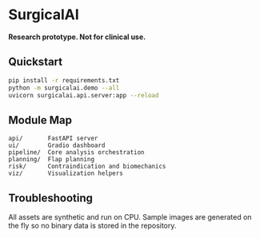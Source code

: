 # SurgicalAI

**Research prototype. Not for clinical use.**

## Quickstart
```bash
pip install -r requirements.txt
python -m surgicalai.demo --all
uvicorn surgicalai.api.server:app --reload
```

## Module Map
```
api/       FastAPI server
ui/        Gradio dashboard
pipeline/  Core analysis orchestration
planning/  Flap planning
risk/      Contraindication and biomechanics
viz/       Visualization helpers
```

## Troubleshooting
All assets are synthetic and run on CPU. Sample images are generated on the fly so no binary data is stored in the repository.
